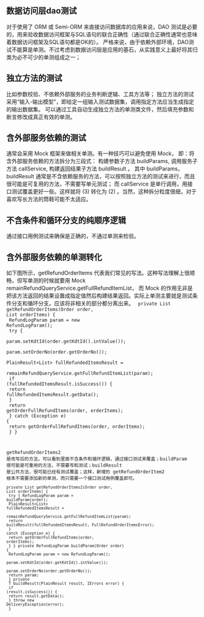  ## 数据访问层dao测试
对于使用了 ORM 或 Semi-ORM 来直接访问数据库的应用来说，DAO 测试是必要的，用来验收数据访问框架与SQL语句的联合正确性（通过联合正确性通常也意味着数据访问框架及SQL语句都是OK的）。
严格来说，由于依赖外部环境，DAO测试不能算是单测。不过考虑到数据访问层是应用的基石，从实践意义上最好将其归类为必不可少的单测组成之一；
 ## 独立方法的测试
比如参数校验、不依赖外部服务的业务判断逻辑、工具方法等；
独立方法的测试采用“输入-输出模型”，即给定一组输入测试数据集，调用指定方法应当生成指定的输出数据集。
可以通过工具自动生成独立方法的单测类文件，然后填充参数和断言修改成真正有效的单测。
 ## 含外部服务依赖的测试
通常会采用 Mock 框架来做相关单测。有一种技巧可以避免使用 Mock， 即：将含外部服务依赖的方法拆分为三段式： 构建参数子方法 buildParams, 调用服务子方法 callService, 构建返回结果子方法 buildResult 。 其中 buildParams，buildResult 通常是不含依赖服务的方法，可以按照独立方法的测试来进行，而且很可能是可复用的方法，不需要写单元测试； 而 callService 是单行调用，用接口测试覆盖更好一些。这样就将 (3) 转化为 (2) 。当然，这种拆分粒度很细，对于喜欢写长方法的筒鞋可能不太适应。
 ## 不含条件和循环分支的纯顺序逻辑
通过接口用例测试来确保是正确的，不通过单测来检验。
 ## 含外部服务依赖的单测转化
如下图所示，getRefundOrderItems 代表我们常见的写法。这种写法理解上很顺畅，但写单测的时候就要用 Mock remainRefundQueryService.getFullRefundItemList， 而 Mock 的作用无非是把该方法返回的结果设置成指定值然后构建结果返回。实际上单测主要就是测试条件分支和循环分支。应该将非相关的部分都分离出来。
<code>
private List<OrderItem> getRefundOrderItems(Order order, List<OrderItem> orderItems) {<br/>
 RefundLogParam param = new RefundLogParam();<br/>
 try {<br/>
   param.setKdtId(order.getKdtId().intValue());<br/>
   param.setOrderNo(order.getOrderNo());<br/>
   PlainResult<List<OrderItem>> fullRefundedItemsResult =<br/> remainRefundQueryService.getFullRefundItemList(param);<br/>
   if (fullRefundedItemsResult.isSuccess()) {<br/>
     return fullRefundedItemsResult.getData();<br/>
   }<br/>
   return getOrderFullRefundItems(order, orderItems);<br/>
 } catch (Exception e) {<br/>
   return getOrderFullRefundItems(order, orderItems);<br/>
 }
}

getRefundOrderItems2 是改写后的方法，可以看到里面不含条件和循环逻辑，通过接口测试来覆盖；buildParam 很可能是可重用的方法，不需要写和测试；buildResult 是公共方法，很可能已经有测试覆盖；这样，新增的 getRefundOrderItem2 根本不需要添加新的单测，而只需要一个接口测试用例覆盖即可。
<code><br/>
private List<OrderItem> getRefundOrderItems2(Order order, List<OrderItem> orderItems) {<br/>
 try {
   RefundLogParam param = buildParam(order);<br/>
   PlainResult<List<OrderItem>> fullRefundedItemsResult =<br/> remainRefundQueryService.getFullRefundItemList(param);<br/>
   return buildResult(fullRefundedItemsResult, FullRefundOrderItemsError);<br/>
 } catch (Exception e) {<br/>
   return getOrderFullRefundItems(order, orderItems);<br/>
 }
}
private RefundLogParam buildParam(Order order) {<br/>
 RefundLogParam param = new RefundLogParam();<br/>
 param.setKdtId(order.getKdtId().intValue());<br/>
 param.setOrderNo(order.getOrderNo());<br/>
 return param;<br/>
}
private <T> T buildResult(PlainResult<T> result, IErrors error) {<br/>
 if (result.isSuccess()) {<br/>
   return result.getData();<br/>
 }
 throw new DeliveryException(error);<br/>
}
</code>
